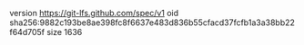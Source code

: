 version https://git-lfs.github.com/spec/v1
oid sha256:9882c193be8ae398fc8f6637e483d836b55cfacd37fcfb1a3a38bb22f64d705f
size 1636
